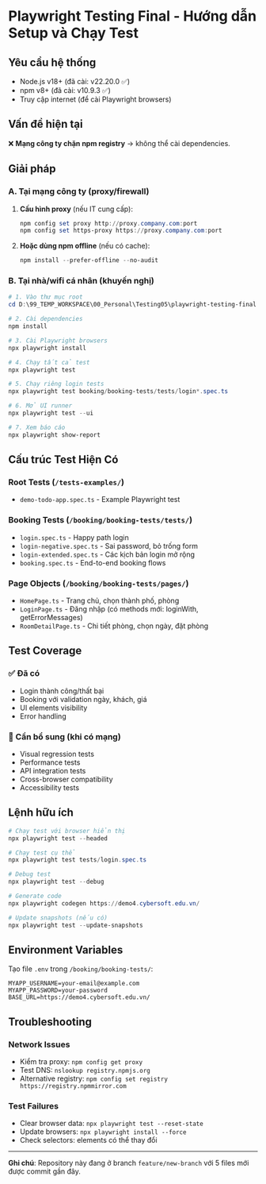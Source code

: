 # Playwright Testing Final - Hướng dẫn Setup và Chạy Test

## Yêu cầu hệ thống
- Node.js v18+ (đã cài: v22.20.0 ✅)
- npm v8+ (đã cài: v10.9.3 ✅)
- Truy cập internet (để cài Playwright browsers)

## Vấn đề hiện tại
❌ **Mạng công ty chặn npm registry** → không thể cài dependencies.

## Giải pháp

### A. Tại mạng công ty (proxy/firewall)
1. **Cấu hình proxy** (nếu IT cung cấp):
   ```powershell
   npm config set proxy http://proxy.company.com:port
   npm config set https-proxy https://proxy.company.com:port
   ```

2. **Hoặc dùng npm offline** (nếu có cache):
   ```powershell
   npm install --prefer-offline --no-audit
   ```

### B. Tại nhà/wifi cá nhân (khuyến nghị)
```powershell
# 1. Vào thư mục root
cd D:\99_TEMP_WORKSPACE\00_Personal\Testing05\playwright-testing-final

# 2. Cài dependencies
npm install

# 3. Cài Playwright browsers
npx playwright install

# 4. Chạy tất cả test
npx playwright test

# 5. Chạy riêng login tests
npx playwright test booking/booking-tests/tests/login*.spec.ts

# 6. Mở UI runner
npx playwright test --ui

# 7. Xem báo cáo
npx playwright show-report
```

## Cấu trúc Test Hiện Có

### Root Tests (`/tests-examples/`)
- `demo-todo-app.spec.ts` - Example Playwright test

### Booking Tests (`/booking/booking-tests/tests/`)
- `login.spec.ts` - Happy path login
- `login-negative.spec.ts` - Sai password, bỏ trống form
- `login-extended.spec.ts` - Các kịch bản login mở rộng
- `booking.spec.ts` - End-to-end booking flows

### Page Objects (`/booking/booking-tests/pages/`)
- `HomePage.ts` - Trang chủ, chọn thành phố, phòng
- `LoginPage.ts` - Đăng nhập (có methods mới: loginWith, getErrorMessages)
- `RoomDetailPage.ts` - Chi tiết phòng, chọn ngày, đặt phòng

## Test Coverage

### ✅ Đã có
- Login thành công/thất bại
- Booking với validation ngày, khách, giá
- UI elements visibility
- Error handling

### 🔄 Cần bổ sung (khi có mạng)
- Visual regression tests
- Performance tests
- API integration tests
- Cross-browser compatibility
- Accessibility tests

## Lệnh hữu ích

```powershell
# Chạy test với browser hiển thị
npx playwright test --headed

# Chạy test cụ thể
npx playwright test tests/login.spec.ts

# Debug test
npx playwright test --debug

# Generate code
npx playwright codegen https://demo4.cybersoft.edu.vn/

# Update snapshots (nếu có)
npx playwright test --update-snapshots
```

## Environment Variables

Tạo file `.env` trong `/booking/booking-tests/`:
```env
MYAPP_USERNAME=your-email@example.com
MYAPP_PASSWORD=your-password
BASE_URL=https://demo4.cybersoft.edu.vn/
```

## Troubleshooting

### Network Issues
- Kiểm tra proxy: `npm config get proxy`
- Test DNS: `nslookup registry.npmjs.org`
- Alternative registry: `npm config set registry https://registry.npmmirror.com`

### Test Failures
- Clear browser data: `npx playwright test --reset-state`
- Update browsers: `npx playwright install --force`
- Check selectors: elements có thể thay đổi

---

**Ghi chú**: Repository này đang ở branch `feature/new-branch` với 5 files mới được commit gần đây.
